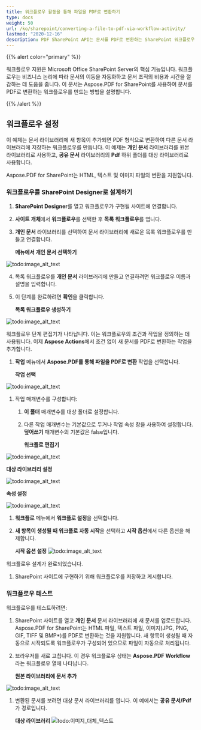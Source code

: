 ```yaml
---
title: 워크플로우 활동을 통해 파일을 PDF로 변환하기
type: docs
weight: 50
url: /ko/sharepoint/converting-a-file-to-pdf-via-workflow-activity/
lastmod: "2020-12-16"
description: PDF SharePoint API는 문서를 PDF로 변환하는 SharePoint 워크플로우에서 사용할 수 있습니다.
---
```


{{% alert color="primary" %}}

워크플로우 지원은 Microsoft Office SharePoint Server의 핵심 기능입니다. 워크플로우는 비즈니스 논리에 따라 문서의 이동을 자동화하고 문서 조직의 비용과 시간을 절감하는 데 도움을 줍니다. 이 문서는 Aspose.PDF for SharePoint를 사용하여 문서를 PDF로 변환하는 워크플로우를 만드는 방법을 설명합니다.

{{% /alert %}}
## **워크플로우 설정**

이 예제는 문서 라이브러리에 새 항목이 추가되면 PDF 형식으로 변환하여 다른 문서 라이브러리에 저장하는 워크플로우를 만듭니다. 이 예제는 **개인 문서** 라이브러리를 원본 라이브러리로 사용하고, **공유 문서** 라이브러리의 **Pdf** 하위 폴더를 대상 라이브러리로 사용합니다.

Aspose.PDF for SharePoint는 HTML, 텍스트 및 이미지 파일의 변환을 지원합니다.

### **워크플로우를 SharePoint Designer로 설계하기**

1. **SharePoint Designer**를 열고 워크플로우가 구현될 사이트에 연결합니다.
2. **사이트 개체**에서 **워크플로우**를 선택한 후 **목록 워크플로우**를 엽니다.
3. **개인 문서** 라이브러리를 선택하여 문서 라이브러리에 새로운 목록 워크플로우를 만들고 연결합니다.

   **메뉴에서 개인 문서 선택하기**

![todo:image_alt_text](converting-a-file-to-pdf-via-workflow-activity_1.png)

4. 목록 워크플로우를 **개인 문서** 라이브러리에 만들고 연결하려면 워크플로우 이름과 설명을 입력합니다.
5. 이 단계를 완료하려면 **확인**을 클릭합니다.

   **목록 워크플로우 생성하기**

![todo:image_alt_text](converting-a-file-to-pdf-via-workflow-activity_2.png)

워크플로우 단계 편집기가 나타납니다. 이는 워크플로우의 조건과 작업을 정의하는 데 사용됩니다. 이제 **Aspose Actions**에서 조건 없이 새 문서를 PDF로 변환하는 작업을 추가합니다.
1. **작업** 메뉴에서 **Aspose.PDF를 통해 파일을 PDF로 변환** 작업을 선택합니다.

   **작업 선택**

![todo:image_alt_text](converting-a-file-to-pdf-via-workflow-activity_3.png)


1. 작업 매개변수를 구성합니다:
   1. **이 폴더** 매개변수를 대상 폴더로 설정합니다.
   1. 다른 작업 매개변수는 기본값으로 두거나 작업 속성 창을 사용하여 설정합니다. **덮어쓰기** 매개변수의 기본값은 false입니다.

      **워크플로 편집기**

![todo:image_alt_text](converting-a-file-to-pdf-via-workflow-activity_4.png)



**대상 라이브러리 설정**

![todo:image_alt_text](converting-a-file-to-pdf-via-workflow-activity_5.png)



**속성 설정**

![todo:image_alt_text](converting-a-file-to-pdf-via-workflow-activity_6.png)




1. **워크플로** 메뉴에서 **워크플로 설정**을 선택합니다.
1. **새 항목이 생성될 때 워크플로 자동 시작**을 선택하고 **시작 옵션**에서 다른 옵션을 해제합니다.

   **시작 옵션 설정**
![todo:image_alt_text](converting-a-file-to-pdf-via-workflow-activity_7.png)

워크플로우 설계가 완료되었습니다.

1. SharePoint 사이트에 구현하기 위해 워크플로우를 저장하고 게시합니다.

### **워크플로우 테스트**

워크플로우를 테스트하려면:

1. SharePoint 사이트를 열고 **개인 문서** 문서 라이브러리에 새 문서를 업로드합니다. Aspose.PDF for SharePoint는 HTML 파일, 텍스트 파일, 이미지(JPG, PNG, GIF, TIFF 및 BMP*)를 PDF로 변환하는 것을 지원합니다. 새 항목이 생성될 때 자동으로 시작되도록 워크플로우가 구성되어 있으므로 파일이 자동으로 처리됩니다.
1. 브라우저를 새로 고칩니다.
   이 경우 워크플로우 상태는 **Aspose.PDF Workflow**라는 워크플로우 열에 나타납니다.

   **원본 라이브러리에 문서 추가**

![todo:image_alt_text](converting-a-file-to-pdf-via-workflow-activity_8.png)

1. 변환된 문서를 보려면 대상 문서 라이브러리를 엽니다. 이 예에서는 **공유 문서/Pdf**가 경로입니다.

   **대상 라이브러리**
![todo:이미지_대체_텍스트](converting-a-file-to-pdf-via-workflow-activity_9.png)